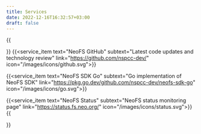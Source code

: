 ```yaml
---
title: Services
date: 2022-12-16T16:32:57+03:00
draft: false
---
```


{{<section text="Services">}}
  {{<service_item text="NeoFS GitHub" subtext="Latest code updates and technology review" link="https://github.com/nspcc-dev/" icon="/images/icons/github.svg">}}

  {{<service_item text="NeoFS SDK Go" subtext="Go implementation of NeoFS SDK" link="https://pkg.go.dev/github.com/nspcc-dev/neofs-sdk-go" icon="/images/icons/go.svg">}}

  {{<service_item text="NeoFS Status" subtext="NeoFS status monitoring page" link="https://status.fs.neo.org/" icon="/images/icons/status.svg">}}
{{</section>}}
